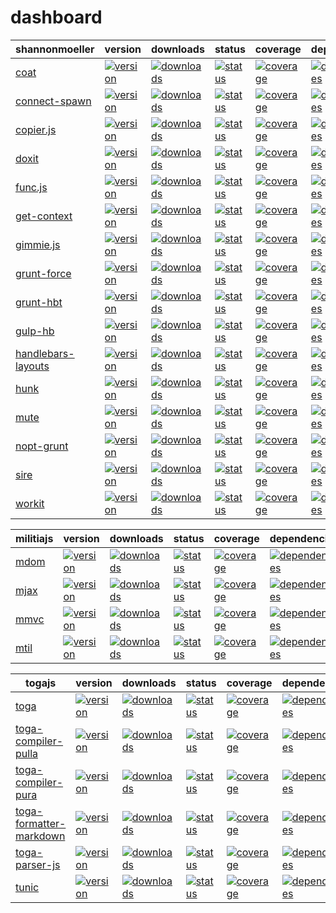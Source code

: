 # dashboard

shannonmoeller | version | downloads | status | coverage | dependencies | devDependencies
---|---|---|---|---|---|---
[coat](http://github.com/shannonmoeller/coat) | [![version](http://img.shields.io/npm/v/coat.svg?style=flat-square)](http://npmjs.org/coat) | [![downloads](http://img.shields.io/npm/dm/coat.svg?style=flat-square)](http://npmjs.org/coat) | [![status](http://img.shields.io/travis/shannonmoeller/coat.svg?style=flat-square)](https://travis-ci.org/shannonmoeller/coat)| [![coverage](http://img.shields.io/coveralls/shannonmoeller/coat/master.svg?style=flat-square)](https://coveralls.io/r/shannonmoeller/coat)| [![dependencies](http://david-dm.org/shannonmoeller/coat.svg?style=flat-square)](http://david-dm.org/shannonmoeller/coat) | [![devDependencies](http://david-dm.org/shannonmoeller/coat/dev-status.svg?style=flat-square)](http://david-dm.org/shannonmoeller/coat)
[connect-spawn](http://github.com/shannonmoeller/connect-spawn) | [![version](http://img.shields.io/npm/v/connect-spawn.svg?style=flat-square)](http://npmjs.org/connect-spawn) | [![downloads](http://img.shields.io/npm/dm/connect-spawn.svg?style=flat-square)](http://npmjs.org/connect-spawn) | [![status](http://img.shields.io/travis/shannonmoeller/connect-spawn.svg?style=flat-square)](https://travis-ci.org/shannonmoeller/connect-spawn)| [![coverage](http://img.shields.io/coveralls/shannonmoeller/connect-spawn/master.svg?style=flat-square)](https://coveralls.io/r/shannonmoeller/connect-spawn)| [![dependencies](http://david-dm.org/shannonmoeller/connect-spawn.svg?style=flat-square)](http://david-dm.org/shannonmoeller/connect-spawn) | [![devDependencies](http://david-dm.org/shannonmoeller/connect-spawn/dev-status.svg?style=flat-square)](http://david-dm.org/shannonmoeller/connect-spawn)
[copier.js](http://github.com/shannonmoeller/copier.js) | [![version](http://img.shields.io/npm/v/copier.svg?style=flat-square)](http://npmjs.org/copier) | [![downloads](http://img.shields.io/npm/dm/copier.svg?style=flat-square)](http://npmjs.org/copier) | [![status](http://img.shields.io/travis/shannonmoeller/copier.js.svg?style=flat-square)](https://travis-ci.org/shannonmoeller/copier.js)| [![coverage](http://img.shields.io/coveralls/shannonmoeller/copier.js/master.svg?style=flat-square)](https://coveralls.io/r/shannonmoeller/copier.js)| [![dependencies](http://david-dm.org/shannonmoeller/copier.js.svg?style=flat-square)](http://david-dm.org/shannonmoeller/copier.js) | [![devDependencies](http://david-dm.org/shannonmoeller/copier.js/dev-status.svg?style=flat-square)](http://david-dm.org/shannonmoeller/copier.js)
[doxit](http://github.com/shannonmoeller/doxit) | [![version](http://img.shields.io/npm/v/doxit.svg?style=flat-square)](http://npmjs.org/doxit) | [![downloads](http://img.shields.io/npm/dm/doxit.svg?style=flat-square)](http://npmjs.org/doxit) | [![status](http://img.shields.io/travis/shannonmoeller/doxit.svg?style=flat-square)](https://travis-ci.org/shannonmoeller/doxit)| [![coverage](http://img.shields.io/coveralls/shannonmoeller/doxit/master.svg?style=flat-square)](https://coveralls.io/r/shannonmoeller/doxit)| [![dependencies](http://david-dm.org/shannonmoeller/doxit.svg?style=flat-square)](http://david-dm.org/shannonmoeller/doxit) | [![devDependencies](http://david-dm.org/shannonmoeller/doxit/dev-status.svg?style=flat-square)](http://david-dm.org/shannonmoeller/doxit)
[func.js](http://github.com/shannonmoeller/func.js) | [![version](http://img.shields.io/npm/v/func.svg?style=flat-square)](http://npmjs.org/func) | [![downloads](http://img.shields.io/npm/dm/func.svg?style=flat-square)](http://npmjs.org/func) | [![status](http://img.shields.io/travis/shannonmoeller/func.js.svg?style=flat-square)](https://travis-ci.org/shannonmoeller/func.js)| [![coverage](http://img.shields.io/coveralls/shannonmoeller/func.js/master.svg?style=flat-square)](https://coveralls.io/r/shannonmoeller/func.js)| [![dependencies](http://david-dm.org/shannonmoeller/func.js.svg?style=flat-square)](http://david-dm.org/shannonmoeller/func.js) | [![devDependencies](http://david-dm.org/shannonmoeller/func.js/dev-status.svg?style=flat-square)](http://david-dm.org/shannonmoeller/func.js)
[get-context](http://github.com/shannonmoeller/get-context) | [![version](http://img.shields.io/npm/v/get-context.svg?style=flat-square)](http://npmjs.org/get-context) | [![downloads](http://img.shields.io/npm/dm/get-context.svg?style=flat-square)](http://npmjs.org/get-context) | [![status](http://img.shields.io/travis/shannonmoeller/get-context.svg?style=flat-square)](https://travis-ci.org/shannonmoeller/get-context)| [![coverage](http://img.shields.io/coveralls/shannonmoeller/get-context/master.svg?style=flat-square)](https://coveralls.io/r/shannonmoeller/get-context)| [![dependencies](http://david-dm.org/shannonmoeller/get-context.svg?style=flat-square)](http://david-dm.org/shannonmoeller/get-context) | [![devDependencies](http://david-dm.org/shannonmoeller/get-context/dev-status.svg?style=flat-square)](http://david-dm.org/shannonmoeller/get-context)
[gimmie.js](http://github.com/shannonmoeller/gimmie.js) | [![version](http://img.shields.io/npm/v/gimmie.svg?style=flat-square)](http://npmjs.org/gimmie) | [![downloads](http://img.shields.io/npm/dm/gimmie.svg?style=flat-square)](http://npmjs.org/gimmie) | [![status](http://img.shields.io/travis/shannonmoeller/gimmie.js.svg?style=flat-square)](https://travis-ci.org/shannonmoeller/gimmie.js)| [![coverage](http://img.shields.io/coveralls/shannonmoeller/gimmie.js/master.svg?style=flat-square)](https://coveralls.io/r/shannonmoeller/gimmie.js)| [![dependencies](http://david-dm.org/shannonmoeller/gimmie.js.svg?style=flat-square)](http://david-dm.org/shannonmoeller/gimmie.js) | [![devDependencies](http://david-dm.org/shannonmoeller/gimmie.js/dev-status.svg?style=flat-square)](http://david-dm.org/shannonmoeller/gimmie.js)
[grunt-force](http://github.com/shannonmoeller/grunt-force) | [![version](http://img.shields.io/npm/v/grunt-force.svg?style=flat-square)](http://npmjs.org/grunt-force) | [![downloads](http://img.shields.io/npm/dm/grunt-force.svg?style=flat-square)](http://npmjs.org/grunt-force) | [![status](http://img.shields.io/travis/shannonmoeller/grunt-force.svg?style=flat-square)](https://travis-ci.org/shannonmoeller/grunt-force)| [![coverage](http://img.shields.io/coveralls/shannonmoeller/grunt-force/master.svg?style=flat-square)](https://coveralls.io/r/shannonmoeller/grunt-force)| [![dependencies](http://david-dm.org/shannonmoeller/grunt-force.svg?style=flat-square)](http://david-dm.org/shannonmoeller/grunt-force) | [![devDependencies](http://david-dm.org/shannonmoeller/grunt-force/dev-status.svg?style=flat-square)](http://david-dm.org/shannonmoeller/grunt-force)
[grunt-hbt](http://github.com/shannonmoeller/grunt-hbt) | [![version](http://img.shields.io/npm/v/grunt-hbt.svg?style=flat-square)](http://npmjs.org/grunt-hbt) | [![downloads](http://img.shields.io/npm/dm/grunt-hbt.svg?style=flat-square)](http://npmjs.org/grunt-hbt) | [![status](http://img.shields.io/travis/shannonmoeller/grunt-hbt.svg?style=flat-square)](https://travis-ci.org/shannonmoeller/grunt-hbt)| [![coverage](http://img.shields.io/coveralls/shannonmoeller/grunt-hbt/master.svg?style=flat-square)](https://coveralls.io/r/shannonmoeller/grunt-hbt)| [![dependencies](http://david-dm.org/shannonmoeller/grunt-hbt.svg?style=flat-square)](http://david-dm.org/shannonmoeller/grunt-hbt) | [![devDependencies](http://david-dm.org/shannonmoeller/grunt-hbt/dev-status.svg?style=flat-square)](http://david-dm.org/shannonmoeller/grunt-hbt)
[gulp-hb](http://github.com/shannonmoeller/gulp-hb) | [![version](http://img.shields.io/npm/v/gulp-hb.svg?style=flat-square)](http://npmjs.org/gulp-hb) | [![downloads](http://img.shields.io/npm/dm/gulp-hb.svg?style=flat-square)](http://npmjs.org/gulp-hb) | [![status](http://img.shields.io/travis/shannonmoeller/gulp-hb.svg?style=flat-square)](https://travis-ci.org/shannonmoeller/gulp-hb)| [![coverage](http://img.shields.io/coveralls/shannonmoeller/gulp-hb/master.svg?style=flat-square)](https://coveralls.io/r/shannonmoeller/gulp-hb)| [![dependencies](http://david-dm.org/shannonmoeller/gulp-hb.svg?style=flat-square)](http://david-dm.org/shannonmoeller/gulp-hb) | [![devDependencies](http://david-dm.org/shannonmoeller/gulp-hb/dev-status.svg?style=flat-square)](http://david-dm.org/shannonmoeller/gulp-hb)
[handlebars-layouts](http://github.com/shannonmoeller/handlebars-layouts) | [![version](http://img.shields.io/npm/v/handlebars-layouts.svg?style=flat-square)](http://npmjs.org/handlebars-layouts) | [![downloads](http://img.shields.io/npm/dm/handlebars-layouts.svg?style=flat-square)](http://npmjs.org/handlebars-layouts) | [![status](http://img.shields.io/travis/shannonmoeller/handlebars-layouts.svg?style=flat-square)](https://travis-ci.org/shannonmoeller/handlebars-layouts)| [![coverage](http://img.shields.io/coveralls/shannonmoeller/handlebars-layouts/master.svg?style=flat-square)](https://coveralls.io/r/shannonmoeller/handlebars-layouts)| [![dependencies](http://david-dm.org/shannonmoeller/handlebars-layouts.svg?style=flat-square)](http://david-dm.org/shannonmoeller/handlebars-layouts) | [![devDependencies](http://david-dm.org/shannonmoeller/handlebars-layouts/dev-status.svg?style=flat-square)](http://david-dm.org/shannonmoeller/handlebars-layouts)
[hunk](http://github.com/shannonmoeller/hunk) | [![version](http://img.shields.io/npm/v/hunk.svg?style=flat-square)](http://npmjs.org/hunk) | [![downloads](http://img.shields.io/npm/dm/hunk.svg?style=flat-square)](http://npmjs.org/hunk) | [![status](http://img.shields.io/travis/shannonmoeller/hunk.svg?style=flat-square)](https://travis-ci.org/shannonmoeller/hunk)| [![coverage](http://img.shields.io/coveralls/shannonmoeller/hunk/master.svg?style=flat-square)](https://coveralls.io/r/shannonmoeller/hunk)| [![dependencies](http://david-dm.org/shannonmoeller/hunk.svg?style=flat-square)](http://david-dm.org/shannonmoeller/hunk) | [![devDependencies](http://david-dm.org/shannonmoeller/hunk/dev-status.svg?style=flat-square)](http://david-dm.org/shannonmoeller/hunk)
[mute](http://github.com/shannonmoeller/mute) | [![version](http://img.shields.io/npm/v/mute.svg?style=flat-square)](http://npmjs.org/mute) | [![downloads](http://img.shields.io/npm/dm/mute.svg?style=flat-square)](http://npmjs.org/mute) | [![status](http://img.shields.io/travis/shannonmoeller/mute.svg?style=flat-square)](https://travis-ci.org/shannonmoeller/mute)| [![coverage](http://img.shields.io/coveralls/shannonmoeller/mute/master.svg?style=flat-square)](https://coveralls.io/r/shannonmoeller/mute)| [![dependencies](http://david-dm.org/shannonmoeller/mute.svg?style=flat-square)](http://david-dm.org/shannonmoeller/mute) | [![devDependencies](http://david-dm.org/shannonmoeller/mute/dev-status.svg?style=flat-square)](http://david-dm.org/shannonmoeller/mute)
[nopt-grunt](http://github.com/shannonmoeller/nopt-grunt) | [![version](http://img.shields.io/npm/v/nopt-grunt.svg?style=flat-square)](http://npmjs.org/nopt-grunt) | [![downloads](http://img.shields.io/npm/dm/nopt-grunt.svg?style=flat-square)](http://npmjs.org/nopt-grunt) | [![status](http://img.shields.io/travis/shannonmoeller/nopt-grunt.svg?style=flat-square)](https://travis-ci.org/shannonmoeller/nopt-grunt)| [![coverage](http://img.shields.io/coveralls/shannonmoeller/nopt-grunt/master.svg?style=flat-square)](https://coveralls.io/r/shannonmoeller/nopt-grunt)| [![dependencies](http://david-dm.org/shannonmoeller/nopt-grunt.svg?style=flat-square)](http://david-dm.org/shannonmoeller/nopt-grunt) | [![devDependencies](http://david-dm.org/shannonmoeller/nopt-grunt/dev-status.svg?style=flat-square)](http://david-dm.org/shannonmoeller/nopt-grunt)
[sire](http://github.com/shannonmoeller/sire) | [![version](http://img.shields.io/npm/v/sire.svg?style=flat-square)](http://npmjs.org/sire) | [![downloads](http://img.shields.io/npm/dm/sire.svg?style=flat-square)](http://npmjs.org/sire) | [![status](http://img.shields.io/travis/shannonmoeller/sire.svg?style=flat-square)](https://travis-ci.org/shannonmoeller/sire)| [![coverage](http://img.shields.io/coveralls/shannonmoeller/sire/master.svg?style=flat-square)](https://coveralls.io/r/shannonmoeller/sire)| [![dependencies](http://david-dm.org/shannonmoeller/sire.svg?style=flat-square)](http://david-dm.org/shannonmoeller/sire) | [![devDependencies](http://david-dm.org/shannonmoeller/sire/dev-status.svg?style=flat-square)](http://david-dm.org/shannonmoeller/sire)
[workit](http://github.com/shannonmoeller/workit) | [![version](http://img.shields.io/npm/v/workit.svg?style=flat-square)](http://npmjs.org/workit) | [![downloads](http://img.shields.io/npm/dm/workit.svg?style=flat-square)](http://npmjs.org/workit) | [![status](http://img.shields.io/travis/shannonmoeller/workit.svg?style=flat-square)](https://travis-ci.org/shannonmoeller/workit)| [![coverage](http://img.shields.io/coveralls/shannonmoeller/workit/master.svg?style=flat-square)](https://coveralls.io/r/shannonmoeller/workit)| [![dependencies](http://david-dm.org/shannonmoeller/workit.svg?style=flat-square)](http://david-dm.org/shannonmoeller/workit) | [![devDependencies](http://david-dm.org/shannonmoeller/workit/dev-status.svg?style=flat-square)](http://david-dm.org/shannonmoeller/workit)

militiajs | version | downloads | status | coverage | dependencies | devDependencies
---|---|---|---|---|---|---
[mdom](http://github.com/militiajs/mdom) | [![version](http://img.shields.io/npm/v/mdom.svg?style=flat-square)](http://npmjs.org/mdom) | [![downloads](http://img.shields.io/npm/dm/mdom.svg?style=flat-square)](http://npmjs.org/mdom) | [![status](http://img.shields.io/travis/militiajs/mdom.svg?style=flat-square)](https://travis-ci.org/militiajs/mdom)| [![coverage](http://img.shields.io/coveralls/militiajs/mdom/master.svg?style=flat-square)](https://coveralls.io/r/militiajs/mdom)| [![dependencies](http://david-dm.org/militiajs/mdom.svg?style=flat-square)](http://david-dm.org/militiajs/mdom) | [![devDependencies](http://david-dm.org/militiajs/mdom/dev-status.svg?style=flat-square)](http://david-dm.org/militiajs/mdom)
[mjax](http://github.com/militiajs/mjax) | [![version](http://img.shields.io/npm/v/mjax.svg?style=flat-square)](http://npmjs.org/mjax) | [![downloads](http://img.shields.io/npm/dm/mjax.svg?style=flat-square)](http://npmjs.org/mjax) | [![status](http://img.shields.io/travis/militiajs/mjax.svg?style=flat-square)](https://travis-ci.org/militiajs/mjax)| [![coverage](http://img.shields.io/coveralls/militiajs/mjax/master.svg?style=flat-square)](https://coveralls.io/r/militiajs/mjax)| [![dependencies](http://david-dm.org/militiajs/mjax.svg?style=flat-square)](http://david-dm.org/militiajs/mjax) | [![devDependencies](http://david-dm.org/militiajs/mjax/dev-status.svg?style=flat-square)](http://david-dm.org/militiajs/mjax)
[mmvc](http://github.com/militiajs/mmvc) | [![version](http://img.shields.io/npm/v/mmvc.svg?style=flat-square)](http://npmjs.org/mmvc) | [![downloads](http://img.shields.io/npm/dm/mmvc.svg?style=flat-square)](http://npmjs.org/mmvc) | [![status](http://img.shields.io/travis/militiajs/mmvc.svg?style=flat-square)](https://travis-ci.org/militiajs/mmvc)| [![coverage](http://img.shields.io/coveralls/militiajs/mmvc/master.svg?style=flat-square)](https://coveralls.io/r/militiajs/mmvc)| [![dependencies](http://david-dm.org/militiajs/mmvc.svg?style=flat-square)](http://david-dm.org/militiajs/mmvc) | [![devDependencies](http://david-dm.org/militiajs/mmvc/dev-status.svg?style=flat-square)](http://david-dm.org/militiajs/mmvc)
[mtil](http://github.com/militiajs/mtil) | [![version](http://img.shields.io/npm/v/mtil.svg?style=flat-square)](http://npmjs.org/mtil) | [![downloads](http://img.shields.io/npm/dm/mtil.svg?style=flat-square)](http://npmjs.org/mtil) | [![status](http://img.shields.io/travis/militiajs/mtil.svg?style=flat-square)](https://travis-ci.org/militiajs/mtil)| [![coverage](http://img.shields.io/coveralls/militiajs/mtil/master.svg?style=flat-square)](https://coveralls.io/r/militiajs/mtil)| [![dependencies](http://david-dm.org/militiajs/mtil.svg?style=flat-square)](http://david-dm.org/militiajs/mtil) | [![devDependencies](http://david-dm.org/militiajs/mtil/dev-status.svg?style=flat-square)](http://david-dm.org/militiajs/mtil)

togajs | version | downloads | status | coverage | dependencies | devDependencies
---|---|---|---|---|---|---
[toga](http://github.com/togajs/toga) | [![version](http://img.shields.io/npm/v/toga.svg?style=flat-square)](http://npmjs.org/toga) | [![downloads](http://img.shields.io/npm/dm/toga.svg?style=flat-square)](http://npmjs.org/toga) | [![status](http://img.shields.io/travis/togajs/toga.svg?style=flat-square)](https://travis-ci.org/togajs/toga)| [![coverage](http://img.shields.io/coveralls/togajs/toga/master.svg?style=flat-square)](https://coveralls.io/r/togajs/toga)| [![dependencies](http://david-dm.org/togajs/toga.svg?style=flat-square)](http://david-dm.org/togajs/toga) | [![devDependencies](http://david-dm.org/togajs/toga/dev-status.svg?style=flat-square)](http://david-dm.org/togajs/toga)
[toga-compiler-pulla](http://github.com/togajs/toga-compiler-pulla) | [![version](http://img.shields.io/npm/v/toga-compiler-pulla.svg?style=flat-square)](http://npmjs.org/toga-compiler-pulla) | [![downloads](http://img.shields.io/npm/dm/toga-compiler-pulla.svg?style=flat-square)](http://npmjs.org/toga-compiler-pulla) | [![status](http://img.shields.io/travis/togajs/toga-compiler-pulla.svg?style=flat-square)](https://travis-ci.org/togajs/toga-compiler-pulla)| [![coverage](http://img.shields.io/coveralls/togajs/toga-compiler-pulla/master.svg?style=flat-square)](https://coveralls.io/r/togajs/toga-compiler-pulla)| [![dependencies](http://david-dm.org/togajs/toga-compiler-pulla.svg?style=flat-square)](http://david-dm.org/togajs/toga-compiler-pulla) | [![devDependencies](http://david-dm.org/togajs/toga-compiler-pulla/dev-status.svg?style=flat-square)](http://david-dm.org/togajs/toga-compiler-pulla)
[toga-compiler-pura](http://github.com/togajs/toga-compiler-pura) | [![version](http://img.shields.io/npm/v/toga-compiler-pura.svg?style=flat-square)](http://npmjs.org/toga-compiler-pura) | [![downloads](http://img.shields.io/npm/dm/toga-compiler-pura.svg?style=flat-square)](http://npmjs.org/toga-compiler-pura) | [![status](http://img.shields.io/travis/togajs/toga-compiler-pura.svg?style=flat-square)](https://travis-ci.org/togajs/toga-compiler-pura)| [![coverage](http://img.shields.io/coveralls/togajs/toga-compiler-pura/master.svg?style=flat-square)](https://coveralls.io/r/togajs/toga-compiler-pura)| [![dependencies](http://david-dm.org/togajs/toga-compiler-pura.svg?style=flat-square)](http://david-dm.org/togajs/toga-compiler-pura) | [![devDependencies](http://david-dm.org/togajs/toga-compiler-pura/dev-status.svg?style=flat-square)](http://david-dm.org/togajs/toga-compiler-pura)
[toga-formatter-markdown](http://github.com/togajs/toga-formatter-markdown) | [![version](http://img.shields.io/npm/v/toga-formatter-markdown.svg?style=flat-square)](http://npmjs.org/toga-formatter-markdown) | [![downloads](http://img.shields.io/npm/dm/toga-formatter-markdown.svg?style=flat-square)](http://npmjs.org/toga-formatter-markdown) | [![status](http://img.shields.io/travis/togajs/toga-formatter-markdown.svg?style=flat-square)](https://travis-ci.org/togajs/toga-formatter-markdown)| [![coverage](http://img.shields.io/coveralls/togajs/toga-formatter-markdown/master.svg?style=flat-square)](https://coveralls.io/r/togajs/toga-formatter-markdown)| [![dependencies](http://david-dm.org/togajs/toga-formatter-markdown.svg?style=flat-square)](http://david-dm.org/togajs/toga-formatter-markdown) | [![devDependencies](http://david-dm.org/togajs/toga-formatter-markdown/dev-status.svg?style=flat-square)](http://david-dm.org/togajs/toga-formatter-markdown)
[toga-parser-js](http://github.com/togajs/toga-parser-js) | [![version](http://img.shields.io/npm/v/toga-parser-js.svg?style=flat-square)](http://npmjs.org/toga-parser-js) | [![downloads](http://img.shields.io/npm/dm/toga-parser-js.svg?style=flat-square)](http://npmjs.org/toga-parser-js) | [![status](http://img.shields.io/travis/togajs/toga-parser-js.svg?style=flat-square)](https://travis-ci.org/togajs/toga-parser-js)| [![coverage](http://img.shields.io/coveralls/togajs/toga-parser-js/master.svg?style=flat-square)](https://coveralls.io/r/togajs/toga-parser-js)| [![dependencies](http://david-dm.org/togajs/toga-parser-js.svg?style=flat-square)](http://david-dm.org/togajs/toga-parser-js) | [![devDependencies](http://david-dm.org/togajs/toga-parser-js/dev-status.svg?style=flat-square)](http://david-dm.org/togajs/toga-parser-js)
[tunic](http://github.com/togajs/tunic) | [![version](http://img.shields.io/npm/v/tunic.svg?style=flat-square)](http://npmjs.org/tunic) | [![downloads](http://img.shields.io/npm/dm/tunic.svg?style=flat-square)](http://npmjs.org/tunic) | [![status](http://img.shields.io/travis/togajs/tunic.svg?style=flat-square)](https://travis-ci.org/togajs/tunic)| [![coverage](http://img.shields.io/coveralls/togajs/tunic/master.svg?style=flat-square)](https://coveralls.io/r/togajs/tunic)| [![dependencies](http://david-dm.org/togajs/tunic.svg?style=flat-square)](http://david-dm.org/togajs/tunic) | [![devDependencies](http://david-dm.org/togajs/tunic/dev-status.svg?style=flat-square)](http://david-dm.org/togajs/tunic)
